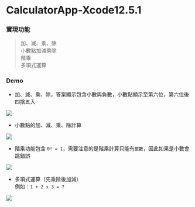 # CalculatorApp-Xcode12.5.1
### 實現功能
> 加、減、乘、除  
> 小數點加減乘除   
> 階乘   
> 多項式運算

### Demo
* 加、減、乘、除，答案顯示包含小數與負數，小數點顯示至第六位，第六位後四捨五入

![](https://github.com/BillyHuang1027/CalculatorApp-Xcode12.5.1-/blob/main/DemoGIF/plus_minus_multiply_divide.gif)     

* 小數點的加、減、乘、除計算     

![](https://github.com/BillyHuang1027/CalculatorApp-Xcode12.5.1-/blob/main/DemoGIF/decimals%20calculation.gif)     

* 階乘功能包含 `0! = 1`，需要注意的是階乘計算只能有`整數`，因此如果是小數會跳錯誤

![](https://github.com/BillyHuang1027/CalculatorApp-Xcode12.5.1-/blob/main/DemoGIF/fatorial.gif)

* 多項式運算（先乘除後加減）   
例如：`1 + 2 x 3 = 7`

![](https://github.com/BillyHuang1027/CalculatorApp-Xcode12.5.1-/blob/main/DemoGIF/polynomial.gif)
